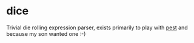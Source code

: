 # dice

Trivial die rolling expression parser, exists primarily to play with
[pest](https://pest.rs/) and because my son wanted one :-)
